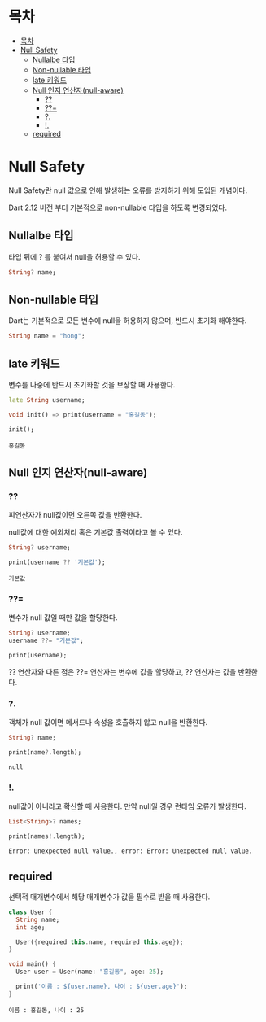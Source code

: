 # 목차
- [목차](#목차)
- [Null Safety](#null-safety)
  - [Nullalbe 타입](#nullalbe-타입)
  - [Non-nullable 타입](#non-nullable-타입)
  - [late 키워드](#late-키워드)
  - [Null 인지 연산자(null-aware)](#null-인지-연산자null-aware)
    - [??](#)
    - [??=](#-1)
    - [?.](#-2)
    - [!.](#-3)
  - [required](#required)

# Null Safety
Null Safety란 null 값으로 인해 발생하는 오류를 방지하기 위해 도입된 개념이다.

Dart 2.12 버전 부터 기본적으로 non-nullable 타입을 하도록 변경되었다.

## Nullalbe 타입
타입 뒤에 ? 를 붙여서 null을 허용할 수 있다.

```dart
String? name;
```

## Non-nullable 타입
Dart는 기본적으로 모든 변수에 null을 허용하지 않으며, 반드시 초기화 해야한다.

```dart
String name = "hong";
```

## late 키워드
변수를 나중에 반드시 초기화할 것을 보장할 때 사용한다.
```dart
late String username;

void init() => print(username = "홍길동");

init();
```
```
홍길동
```

## Null 인지 연산자(null-aware)
### ??
피연산자가 null값이면 오른쪽 값을 반환한다.

null값에 대한 예외처리 혹은 기본값 출력이라고 볼 수 있다.

```dart
String? username;

print(username ?? '기본값');
```
```
기본값
```

### ??=
변수가 null 값일 때만 값을 할당한다.

```dart
String? username;
username ??= "기본값";

print(username);
```

?? 연산자와 다른 점은 ??= 연산자는 변수에 값을 할당하고, ?? 연산자는 값을 반환한다.

### ?.
객체가 null 값이면 메서드나 속성을 호출하지 않고 null을 반환한다.

```dart
String? name;

print(name?.length);
```
```
null
```

### !.
null값이 아니라고 확신할 때 사용한다. 만약 null일 경우 런타임 오류가 발생한다.
```dart
List<String>? names;

print(names!.length);
```
```
Error: Unexpected null value., error: Error: Unexpected null value.
```

## required
선택적 매개변수에서 해당 매개변수가 값을 필수로 받을 때 사용한다.
```dart
class User {
  String name;
  int age;

  User({required this.name, required this.age});
}

void main() {
  User user = User(name: "홍길동", age: 25);

  print('이름 : ${user.name}, 나이 : ${user.age}');
}
```
```
이름 : 홍길동, 나이 : 25
```